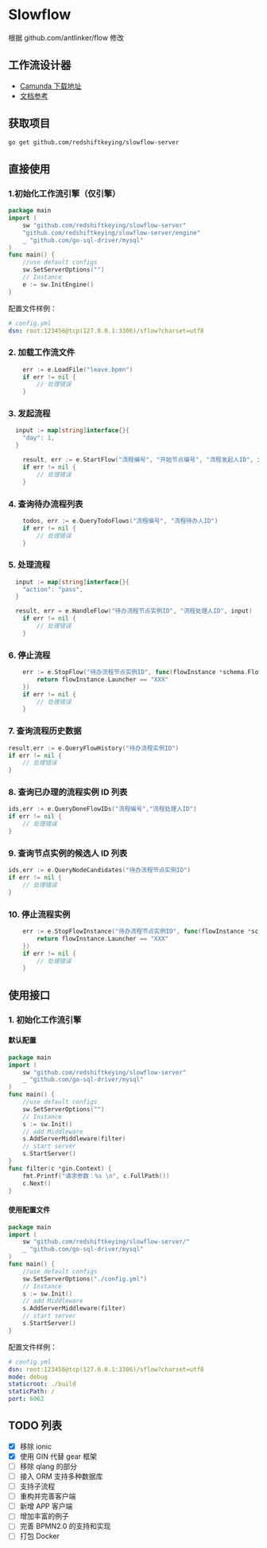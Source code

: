 # Slowflow

根据 github.com/antlinker/flow 修改

## 工作流设计器

- [Camunda 下载地址](https://camunda.com/download/modeler/)
- [文档参考](https://docs.awspaas.com/reference-guide/aws-paas-process-reference-guide/process_structure/activities.html)

## 获取项目

```bash
go get github.com/redshiftkeying/slowflow-server
```

## 直接使用

### 1.初始化工作流引擎（仅引擎）

```go
package main
import (
    sw "github.com/redshiftkeying/slowflow-server"
    "github.com/redshiftkeying/slowflow-server/engine"
    _ "github.com/go-sql-driver/mysql"
)
func main() {
   	//use default configs
	sw.SetServerOptions("")
	// Instance
	e := sw.InitEngine()
}
```

配置文件样例：

```yaml
# config.yml
dsn: root:123456@tcp(127.0.0.1:3306)/sflow?charset=utf8
```

### 2. 加载工作流文件

```go
	err := e.LoadFile("leave.bpmn")
	if err != nil {
		// 处理错误
	}
```

### 3. 发起流程

```go
  input := map[string]interface{}{
	"day": 1,
  }

	result, err := e.StartFlow("流程编号", "开始节点编号", "流程发起人ID", input)
	if err != nil {
		// 处理错误
	}
```

### 4. 查询待办流程列表

```go
	todos, err := e.QueryTodoFlows("流程编号", "流程待办人ID")
	if err != nil {
		// 处理错误
	}
```

### 5. 处理流程

```go
  input := map[string]interface{}{
	"action": "pass",
  }

  result, err = e.HandleFlow("待办流程节点实例ID", "流程处理人ID", input)
	if err != nil {
		// 处理错误
	}
```

### 6. 停止流程

```go
	err := e.StopFlow("待办流程节点实例ID", func(flowInstance *schema.FlowInstance) bool {
		return flowInstance.Launcher == "XXX"
	})
	if err != nil {
		// 处理错误
	}
```

### 7. 查询流程历史数据

```go
result,err := e.QueryFlowHistory("待办流程实例ID")
if err != nil {
	// 处理错误
}
```

### 8. 查询已办理的流程实例 ID 列表

```go
ids,err := e.QueryDoneFlowIDs("流程编号","流程处理人ID")
if err != nil {
	// 处理错误
}
```

### 9. 查询节点实例的候选人 ID 列表

```go
ids,err := e.QueryNodeCandidates("待办流程节点实例ID")
if err != nil {
	// 处理错误
}
```

### 10. 停止流程实例

```go
	err := e.StopFlowInstance("待办流程节点实例ID", func(flowInstance *schema.FlowInstance) bool {
		return flowInstance.Launcher == "XXX"
	})
	if err != nil {
		// 处理错误
	}
```

## 使用接口

### 1. 初始化工作流引擎

#### 默认配置

```go
package main
import (
    sw "github.com/redshiftkeying/slowflow-server"
    _ "github.com/go-sql-driver/mysql"
)
func main() {
   	//use default configs
	sw.SetServerOptions("")
	// Instance
	s := sw.Init()
	// add Middleware
	s.AddServerMiddleware(filter)
	// start server
    s.StartServer()
}
func filter(c *gin.Context) {
	fmt.Printf("请求参数：%s \n", c.FullPath())
	c.Next()
}
```

#### 使用配置文件

```go
package main
import (
    sw "github.com/redshiftkeying/slowflow-server/"
    _ "github.com/go-sql-driver/mysql"
)
func main() {
   	//use default configs
	sw.SetServerOptions("./config.yml")
	// Instance
	s := sw.Init()
	// add Middleware
	s.AddServerMiddleware(filter)
	// start server
    s.StartServer()
}
```

配置文件样例：

```yaml
# config.yml
dsn: root:123456@tcp(127.0.0.1:3306)/sflow?charset=utf8
mode: debug
staticroot: ./build
staticPath: /
port: 6062
```

## TODO 列表

- [x] 移除 ionic
- [x] 使用 GIN 代替 gear 框架
- [ ] 移除 qlang 的部分
- [ ] 接入 ORM 支持多种数据库
- [ ] 支持子流程
- [ ] 重构并完善客户端
- [ ] 新增 APP 客户端
- [ ] 增加丰富的例子
- [ ] 完善 BPMN2.0 的支持和实现
- [ ] 打包 Docker
